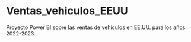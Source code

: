 # Ventas_vehiculos_EEUU
Proyecto Power BI sobre las ventas de vehículos en EE.UU. para los años 2022-2023.
